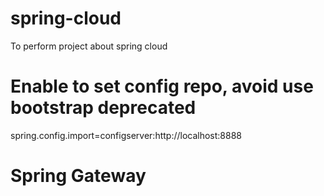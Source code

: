 # spring-cloud
To perform project about spring cloud

# Enable to set config repo, avoid use bootstrap deprecated 
spring.config.import=configserver:http://localhost:8888

# Spring Gateway
